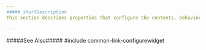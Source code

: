 ```yaml
---
##### shortDescription
This section describes properties that configure the contents, behavior and appearance of the Chart UI component.

---
```

#####See Also#####
#include common-link-configurewidget